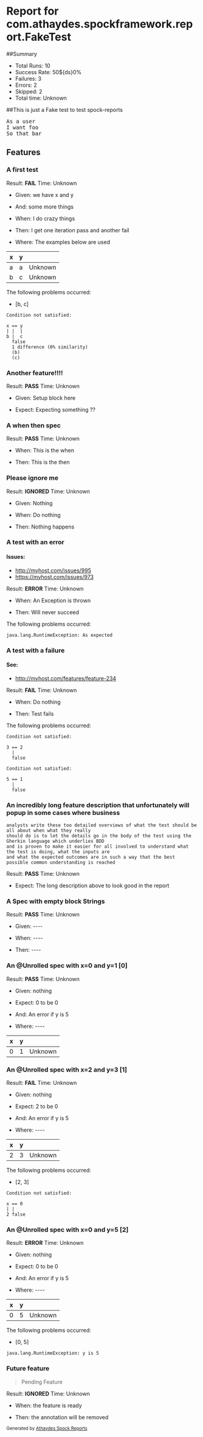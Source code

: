 # Report for com.athaydes.spockframework.report.FakeTest

##Summary

* Total Runs: 10
* Success Rate: 50${ds}0%
* Failures: 3
* Errors:   2
* Skipped:  2
* Total time: Unknown

##This is just a Fake test to test spock-reports

<pre>
As a user
I want foo
So that bar
</pre>

## Features

### A first test

Result: **FAIL**
Time: Unknown

* Given: we have x and y

* And: some more things

* When: I do crazy things

* Then: I get one iteration pass and another fail

* Where: The examples below are used

 | x | y |         |
 |---|---|---------|
 | a | a | Unknown | (PASS)
 | b | c | Unknown | (FAIL)

The following problems occurred:

* [b, c]
```
Condition not satisfied:

x == y
| |  |
b |  c
  false
  1 difference (0% similarity)
  (b)
  (c)

```

### Another feature!!!!

Result: **PASS**
Time: Unknown

* Given: Setup block here

* Expect: Expecting something ??

### A when then spec

Result: **PASS**
Time: Unknown

* When: This is the when

* Then: This is the then

### Please ignore me

Result: **IGNORED**
Time: Unknown

* Given: Nothing

* When: Do nothing

* Then: Nothing happens

### A test with an error

#### Issues:

* http://myhost.com/issues/995
* https://myhost.com/issues/973

Result: **ERROR**
Time: Unknown

* When: An Exception is thrown

* Then: Will never succeed

The following problems occurred:

```
java.lang.RuntimeException: As expected
```

### A test with a failure

#### See:

* http://myhost.com/features/feature-234

Result: **FAIL**
Time: Unknown

* When: Do nothing

* Then: Test fails

The following problems occurred:

```
Condition not satisfied:

3 == 2
  |
  false

```
```
Condition not satisfied:

5 == 1
  |
  false

```

### An incredibly long feature description that unfortunately will popup in some cases where business
	analysts write these too detailed overviews of what the test should be all about when what they really
	should do is to let the details go in the body of the test using the Gherkin language which underlies BDD
	and is proven to make it easier for all involved to understand what the test is doing, what the inputs are
	and what the expected outcomes are in such a way that the best possible common understanding is reached

Result: **PASS**
Time: Unknown

* Expect: The long description above to look good in the report

### A Spec with empty block Strings

Result: **PASS**
Time: Unknown

* Given: ----

* When: ----

* Then: ----

### An @Unrolled spec with x=0 and y=1 [0]

Result: **PASS**
Time: Unknown

* Given: nothing

* Expect: 0 to be 0

* And: An error if y is 5

* Where: ----

 | x | y |         |
 |---|---|---------|
 | 0 | 1 | Unknown | (PASS)

### An @Unrolled spec with x=2 and y=3 [1]

Result: **FAIL**
Time: Unknown

* Given: nothing

* Expect: 2 to be 0

* And: An error if y is 5

* Where: ----

 | x | y |         |
 |---|---|---------|
 | 2 | 3 | Unknown | (FAIL)

The following problems occurred:

* [2, 3]
```
Condition not satisfied:

x == 0
| |
2 false

```

### An @Unrolled spec with x=0 and y=5 [2]

Result: **ERROR**
Time: Unknown

* Given: nothing

* Expect: 0 to be 0

* And: An error if y is 5

* Where: ----

 | x | y |         |
 |---|---|---------|
 | 0 | 5 | Unknown | (FAIL)

The following problems occurred:

* [0, 5]
```
java.lang.RuntimeException: y is 5
```

### Future feature

> Pending Feature

Result: **IGNORED**
Time: Unknown

* When: the feature is ready

* Then: the annotation will be removed


<small>Generated by <a href="https://github.com/renatoathaydes/spock-reports">Athaydes Spock Reports</a></small>